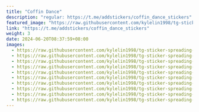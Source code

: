 ```yaml
---
title: "Coffin Dance"
description: "regular: https://t.me/addstickers/coffin_dance_stickers"
featured_image: "https://raw.githubusercontent.com/kylelin1998/tg-sticker-spreading-worldwide-images/main/img/21450bcd-c6b0-4474-bb9e-4a774c5fb3b2.jpg"
link: "https://t.me/addstickers/coffin_dance_stickers"
weight: 3
date: 2024-06-20T08:37:59+08:00
images:
  - https://raw.githubusercontent.com/kylelin1998/tg-sticker-spreading-worldwide-images/main/img/21450bcd-c6b0-4474-bb9e-4a774c5fb3b2.jpg
  - https://raw.githubusercontent.com/kylelin1998/tg-sticker-spreading-worldwide-images/main/img/99ce6f1a-f32f-46c3-8f38-3efdb861cd05.jpg
  - https://raw.githubusercontent.com/kylelin1998/tg-sticker-spreading-worldwide-images/main/img/7fa93df9-caf4-4084-ae04-6ab4dc75947a.jpg
  - https://raw.githubusercontent.com/kylelin1998/tg-sticker-spreading-worldwide-images/main/img/9ab87f0f-a25b-4a21-a508-18d71617f5e8.jpg
  - https://raw.githubusercontent.com/kylelin1998/tg-sticker-spreading-worldwide-images/main/img/526334df-3814-46d4-a4a3-153f882b6f17.jpg
  - https://raw.githubusercontent.com/kylelin1998/tg-sticker-spreading-worldwide-images/main/img/1774128f-7e30-4710-97cb-807ab01d990b.jpg
  - https://raw.githubusercontent.com/kylelin1998/tg-sticker-spreading-worldwide-images/main/img/24e319ca-bb91-4df0-9e83-22f84351cf88.jpg
  - https://raw.githubusercontent.com/kylelin1998/tg-sticker-spreading-worldwide-images/main/img/0245b6ea-4c3a-411f-a9fa-ecca41e13f3f.jpg
  - https://raw.githubusercontent.com/kylelin1998/tg-sticker-spreading-worldwide-images/main/img/f38a46ca-638e-4613-a4db-4c0eae6b94c5.jpg
  - https://raw.githubusercontent.com/kylelin1998/tg-sticker-spreading-worldwide-images/main/img/2b19b881-7413-490c-a1cc-f9387eefbe14.jpg
---
```


